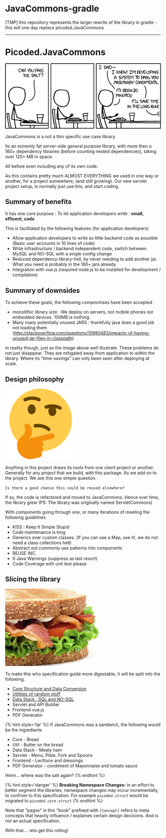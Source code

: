 # JavaCommons-gradle
[TMP] this repository represents the larger rewrite of the library in gradle - this will one day replace picoded.JavaCommons

---

# Picoded.JavaCommons

![Optimize Everything! - JavaCommons in a nutshell](./docs/images/xkcd_the_general_problem.png)

JavaCommons is a not a thin specific use case library. 

Its an extremly fat server-side general purpose library, with more then a 160+ dependency libraries (before counting nested dependencies), taking over 120+ MB in space. 

All before even including any of its own code.

As this contains pretty much ALMOST EVERYTHING we used in one way or another, for a project somewhere, (and still growing). Our new servlet project setup, is normally just use this, and start coding.

## Summary of benefits

It has one core purpose : To let application developers write : __small, efficent, code__

This is facilitated by the following features (for application developers)

+ Allow application developers to write as little backend code as possible (Basic user accounts in 10 lines of code)
+ Write infrastructure / backend independent code, switch between MySQL and NO-SQL with a single config change
+ Reduced dependency-library-hell, by never needing to add another jar. What you need is probably in the 160+ jars already.
+ Integration with vue.js (required node.js to be installed for development / compilation)

## Summary of downsides

To achieve these goals, the following compromises have been accepted

- monolithic library size : We deploy on servers, not mobile phones nor embedded devices. 100MB is nothing.
- Many many potentially unused JARS : thankfully java does a good job not loading them (http://stackoverflow.com/questions/10980483/impacts-of-having-unused-jar-files-in-classpath)

In reality though, just as the image above well illustrate. These problems do not just disappear. They are mitigated away from application to within the library. Where its "time-savings" can only been seen after deploying at scale.

## Design philosophy

![Hmmm....](./docs/images/thinking_emoji.png)

Anything in this project draws its roots from one client project or another. Generally for any project that we build, with this package. As we add on to the project. We ask this one simple question.

`Is there a good chance this could be reused elsewhere?`

If so, the code is refactored and moved to JavaCommons. Hence over time, the library grew (PS: The library was originally named ServletCommons)

With components going through one, or many iterations of meeting the following guidelines

+ KISS : Keep It Simple Stupid
+ Code maintenance is king
+ Generics over custom classes. (If you can use a Map, use it!, we do not need a class collections hell)
+ Abstract out commonly use patterns into components
+ REUSE INC.
+ 0 Java Warnings (suppress as last resort)
+ Code Coverage with unit test please

## Slicing the library

![Sandwich...](./docs/images/sandwich_on_toast.jpg)

To make this who specification guide more digestable, it will be split into the following.

* [Core Structure and Data Conversion](core/the-core.md)
* [Utilities of random stuff](util/the-random-stuff.md)
* [Data Stack : SQL and NO-SQL](dstack/the-dstack.md)
* Servlet and API Builder
* Frontend vue.js
* PDF Generator

{% hint style='tip' %}
If JavaCommons was a sandwich, the following would be the ingrediants

* Core - Bread
* Util - Butter on the bread
* Data Stack - Meaty ham
* Servlet - Menu, Plate, Fork and Spoons
* Frontend - Lecttuce and dressings
* PDF Generator - condiment of Mayonnaise and tomato sauce

Hmm... where was the salt again?
{% endhint %}

{% hint style='danger' %}
**Breaking Namespace Changes:** in an effort to better segment the libraries, namespace changes may occur incrementally, to confrom to this specification. For example `picoded.struct` would be migrated to `picoded.core.struct`
{% endhint %}

Note that "pages" in this "book" prefixed with `[Concept]` refers to meta concepts that heavily influence / explaines certain design decisions. And is not an actual specification.

With that.... lets get this rolling!